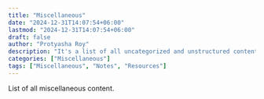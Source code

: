 ```yaml
---
title: "Miscellaneous"
date: "2024-12-31T14:07:54+06:00"
lastmod: "2024-12-31T14:07:54+06:00"
draft: false
author: "Protyasha Roy"
description: "It's a list of all uncategorized and unstructured content. My notes, random thoughts, resources, etc."
categories: ["Miscellaneous"]
tags: ["Miscellaneous", "Notes", "Resources"]
---
```


List of all miscellaneous content.